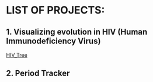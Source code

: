 # **LIST OF PROJECTS:**

## 1. Visualizing evolution in HIV (Human Immunodeficiency Virus) <br />
    
   [HIV_Tree](./hiv_tree)

## 2. Period Tracker



